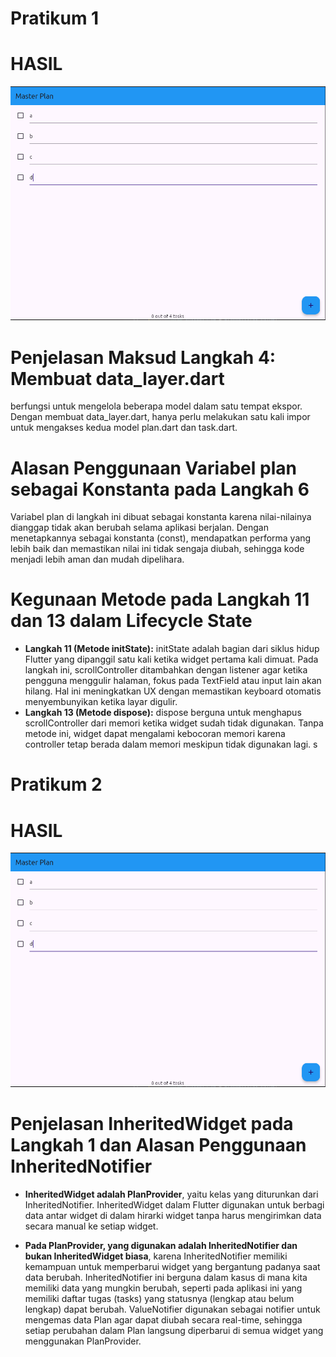 # **Pratikum 1**
# HASIL
![alt text](image.png)

# Penjelasan Maksud Langkah 4: Membuat data_layer.dart
berfungsi untuk mengelola beberapa model dalam satu tempat ekspor. Dengan membuat data_layer.dart,  hanya perlu melakukan satu kali impor untuk mengakses kedua model plan.dart dan task.dart.

# Alasan Penggunaan Variabel plan sebagai Konstanta pada Langkah 6
Variabel plan di langkah ini dibuat sebagai konstanta karena nilai-nilainya dianggap tidak akan berubah selama aplikasi berjalan. Dengan menetapkannya sebagai konstanta (const),  mendapatkan performa yang lebih baik dan memastikan nilai ini tidak sengaja diubah, sehingga kode menjadi lebih aman dan mudah dipelihara.

# Kegunaan Metode pada Langkah 11 dan 13 dalam Lifecycle State
- **Langkah 11 (Metode initState):** initState adalah bagian dari siklus hidup Flutter yang dipanggil satu kali ketika widget pertama kali dimuat. Pada langkah ini, scrollController ditambahkan dengan listener agar ketika pengguna menggulir halaman, fokus pada TextField atau input lain akan hilang. Hal ini meningkatkan UX dengan memastikan keyboard otomatis menyembunyikan ketika layar digulir.
- **Langkah 13 (Metode dispose):** dispose berguna untuk menghapus scrollController dari memori ketika widget sudah tidak digunakan. Tanpa metode ini, widget dapat mengalami kebocoran memori karena controller tetap berada dalam memori meskipun tidak digunakan lagi.
s

# **Pratikum 2**
# HASIL
![alt text](image1.png)

# Penjelasan InheritedWidget pada Langkah 1 dan Alasan Penggunaan InheritedNotifier
- **InheritedWidget  adalah PlanProvider**, yaitu kelas yang diturunkan dari InheritedNotifier. InheritedWidget dalam Flutter digunakan untuk berbagi data antar widget di dalam hirarki widget tanpa harus mengirimkan data secara manual ke setiap widget.

- **Pada PlanProvider, yang digunakan adalah InheritedNotifier dan bukan InheritedWidget biasa**, karena InheritedNotifier memiliki kemampuan untuk memperbarui widget yang bergantung padanya saat data berubah. InheritedNotifier ini berguna dalam kasus di mana kita memiliki data yang mungkin berubah, seperti pada aplikasi ini yang memiliki daftar tugas (tasks) yang statusnya (lengkap atau belum lengkap) dapat berubah. ValueNotifier digunakan sebagai notifier untuk mengemas data Plan agar dapat diubah secara real-time, sehingga setiap perubahan dalam Plan langsung diperbarui di semua widget yang menggunakan PlanProvider.